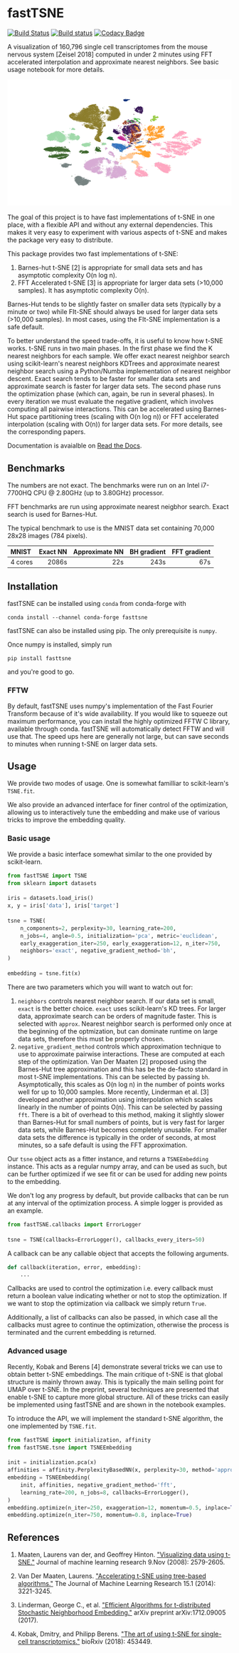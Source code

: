 # fastTSNE

[![Build Status](https://travis-ci.com/pavlin-policar/fastTSNE.svg?branch=master)](https://travis-ci.com/pavlin-policar/fastTSNE)
[![Build status](https://ci.appveyor.com/api/projects/status/2s1cbbsk8dltte3y?svg=true)](https://ci.appveyor.com/project/pavlin-policar/fasttsne)
[![Codacy Badge](https://api.codacy.com/project/badge/Grade/ef67c21a74924b548acae5a514bc443d)](https://app.codacy.com/app/pavlin-policar/fastTSNE?utm_source=github.com&utm_medium=referral&utm_content=pavlin-policar/fastTSNE&utm_campaign=Badge_Grade_Dashboard)

A visualization of 160,796 single cell transcriptomes from the mouse nervous system [Zeisel 2018] computed in under 2 minutes using FFT accelerated interpolation and approximate nearest neighbors. See basic usage notebook for more details.

![Zeisel 2018 mouse nervous system t-SNE embedding](docs/source/images/zeisel_2018.png)

The goal of this project is to have fast implementations of t-SNE in one place, with a flexible API and without any external dependencies. This makes it very easy to experiment with various aspects of t-SNE and makes the package very easy to distribute.

This package provides two fast implementations of t-SNE:
1. Barnes-hut t-SNE [2] is appropriate for small data sets and has asymptotic complexity O(n log n).
2. FFT Accelerated t-SNE [3] is appropriate for larger data sets (>10,000 samples). It has asymptotic complexity O(n).

Barnes-Hut tends to be slightly faster on smaller data sets (typically by a minute or two) while FIt-SNE should always be used for larger data sets (>10,000 samples). In most cases, using the FIt-SNE implementation is a safe default.

To better understand the speed trade-offs, it is useful to know how t-SNE works. t-SNE runs in two main phases. In the first phase we find the K nearest neighbors for each sample. We offer exact nearest neighbor search using scikit-learn's nearest neighbors KDTrees and approximate nearest neighbor search using a Python/Numba implementation of nearest neighbor descent. Exact search tends to be faster for smaller data sets and approximate search is faster for larger data sets.
The second phase runs the optimization phase (which can, again, be run in several phases). In every iteration we must evaluate the negative gradient, which involves computing all pairwise interactions. This can be accelerated using Barnes-Hut space partitioning trees (scaling with O(n log n)) or FFT accelerated interpolation (scaling with O(n)) for larger data sets. For more details, see the corresponding papers.

Documentation is avaialble on [Read the Docs](http://fasttsne.readthedocs.io).

## Benchmarks
The numbers are not exact. The benchmarks were run on an Intel i7-7700HQ CPU @ 2.80GHz (up to 3.80GHz) processor.

FFT benchmarks are run using approximate nearest neigbhor search. Exact search is used for Barnes-Hut.

The typical benchmark to use is the MNIST data set containing 70,000 28x28 images (784 pixels).

| MNIST | Exact NN | Approximate NN | BH gradient | FFT gradient |
|:---|---:|---:|---:|---:|
| 4 cores | 2086s | 22s | 243s | 67s |

## Installation

fastTSNE can be installed using `conda` from conda-forge with

```
conda install --channel conda-forge fasttsne
```

fastTSNE can also be installed using pip. The only prerequisite is `numpy`.

Once numpy is installed, simply run
```
pip install fasttsne
```
and you're good to go.

### FFTW
By default, fastTSNE uses numpy's implementation of the Fast Fourier Transform because of it's wide availability. If you would like to squeeze out maximum performance, you can install the highly optimized FFTW C library, available through conda. fastTSNE will automatically detect FFTW and will use that. The speed ups here are generally not large, but can save seconds to minutes when running t-SNE on larger data sets.
 
## Usage
We provide two modes of usage. One is somewhat familliar to scikit-learn's `TSNE.fit`.

We also provide an advanced interface for finer control of the optimization, allowing us to interactively tune the embedding and make use of various tricks to improve the embedding quality.

### Basic usage

We provide a basic interface somewhat similar to the one provided by scikit-learn.

```python
from fastTSNE import TSNE
from sklearn import datasets

iris = datasets.load_iris()
x, y = iris['data'], iris['target']

tsne = TSNE(
    n_components=2, perplexity=30, learning_rate=200,
    n_jobs=4, angle=0.5, initialization='pca', metric='euclidean',
    early_exaggeration_iter=250, early_exaggeration=12, n_iter=750,
    neighbors='exact', negative_gradient_method='bh',
)

embedding = tsne.fit(x)
```

There are two parameters which you will want to watch out for:
1. `neighbors` controls nearest neighbor search. If our data set is small, `exact` is the better choice. `exact` uses scikit-learn's KD trees. For larger data, approximate search can be orders of magnitude faster. This is selected with `approx`. Nearest neighbor search is performed only once at the beginning of the optmization, but can dominate runtime on large data sets, therefore this must be properly chosen.
2. `negative_gradient_method` controls which approximation technique to use to approximate pairwise interactions. These are computed at each step of the optimization. Van Der Maaten [2] proposed using the Barnes-Hut tree approximation and this has be the de-facto standard in most t-SNE implementations. This can be selected by passing `bh`. Asymptotically, this scales as O(n log n) in the number of points works well for up to 10,000 samples. More recently, Linderman et al. [3] developed another approximation using interpolation which scales linearly in the number of points O(n). This can be selected by passing `fft`. There is a bit of overhead to this method, making it slightly slower than Barnes-Hut for small numbers of points, but is very fast for larger data sets, while Barnes-Hut becomes completely unusable. For smaller data sets the difference is typically in the order of seconds, at most minutes, so a safe default is using the FFT approximation.

Our `tsne` object acts as a fitter instance, and returns a `TSNEEmbedding` instance. This acts as a regular numpy array, and can be used as such, but can be further optimized if we see fit or can be used for adding new points to the embedding.

We don't log any progress by default, but provide callbacks that can be run at any interval of the optimization process. A simple logger is provided as an example.

```python
from fastTSNE.callbacks import ErrorLogger

tsne = TSNE(callbacks=ErrorLogger(), callbacks_every_iters=50)
```

A callback can be any callable object that accepts the following arguments.
```python
def callback(iteration, error, embedding):
    ...
```

Callbacks are used to control the optimization i.e. every callback must return a boolean value indicating whether or not to stop the optimization. If we want to stop the optimization via callback we simply return `True`.

Additionally, a list of callbacks can also be passed, in which case all the callbacks must agree to continue the optimization, otherwise the process is terminated and the current embedding is returned.

### Advanced usage

Recently, Kobak and Berens [4] demonstrate several tricks we can use to obtain better t-SNE embeddings. The main critique of t-SNE is that global structure is mainly thrown away. This is typically the main selling point for UMAP over t-SNE. In the preprint, several techniques are presented that enable t-SNE to capture more global structure. All of these tricks can easily be implemented using fastTSNE and are shown in the notebook examples.

To introduce the API, we will implement the standard t-SNE algorithm, the one implemented by `TSNE.fit`. 

```python
from fastTSNE import initialization, affinity
from fastTSNE.tsne import TSNEEmbedding

init = initialization.pca(x)
affinities = affinity.PerplexityBasedNN(x, perplexity=30, method='approx', n_jobs=8)
embedding = TSNEEmbedding(
    init, affinities, negative_gradient_method='fft',
    learning_rate=200, n_jobs=8, callbacks=ErrorLogger(),
)
embedding.optimize(n_iter=250, exaggeration=12, momentum=0.5, inplace=True)
embedding.optimize(n_iter=750, momentum=0.8, inplace=True)
```


## References

1. Maaten, Laurens van der, and Geoffrey Hinton. ["Visualizing data using t-SNE."](http://www.jmlr.org/papers/volume9/vandermaaten08a/vandermaaten08a.pdf) Journal of machine learning research 9.Nov (2008): 2579-2605.

2. Van Der Maaten, Laurens. ["Accelerating t-SNE using tree-based algorithms."](http://www.jmlr.org/papers/volume15/vandermaaten14a/vandermaaten14a.pdf) The Journal of Machine Learning Research 15.1 (2014): 3221-3245.

3. Linderman, George C., et al. ["Efficient Algorithms for t-distributed Stochastic Neighborhood Embedding."](https://arxiv.org/pdf/1712.09005.pdf) arXiv preprint arXiv:1712.09005 (2017).

4. Kobak, Dmitry, and Philipp Berens. ["The art of using t-SNE for single-cell transcriptomics."](https://www.biorxiv.org/content/early/2018/10/25/453449) bioRxiv (2018): 453449.

